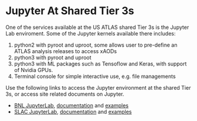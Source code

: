 # Jupyter At Shared Tier 3s
One of the services available at the US ATLAS shared Tier 3s is the Jupyter Lab enviroment. Some of the Jupyter kernels available there includes:

1. python2 with pyroot and uproot, some allows user to pre-define an ATLAS analysis releases to access xAODs
2. python3 with pyroot and uproot
3. python3 with ML packages such as Tensoflow and Keras, with support of Nvidia GPUs.
4. Terminal console for simple interactive use, e.g. file managements


Use the following links to access the Jupyter environment at the shared Tier 3s, or access site related documents on Jupyter.

* [BNL JupyterLab](https://jupyter.sdcc.bnl.gov), [documentation](BNLjupyter.md) and [examples](BNLexamples.md)
* [SLAC JupyterLab](https://sdf.slac.stanford.edu), [documentation](SLACjupyter.md) and [examples](SLACexamples.md)

